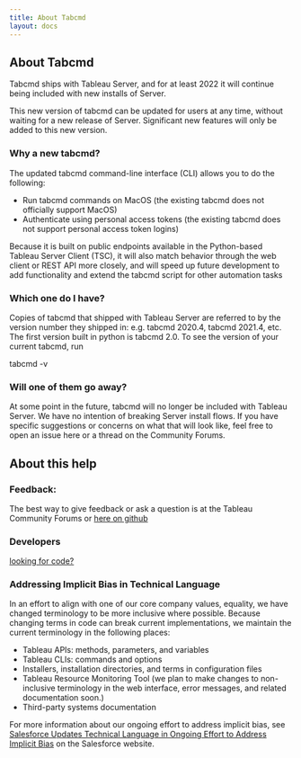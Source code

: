 ```yaml
---
title: About Tabcmd
layout: docs
---
```



## About Tabcmd
Tabcmd ships with Tableau Server, and for at least 2022 it will continue being included with new installs of Server. 

This new version of tabcmd can be updated for users at any time, without waiting for a new release of Server. Significant new features will only be added to this new version.

### Why a new tabcmd? 
The updated tabcmd command-line interface (CLI) allows you to do the following:
* Run tabcmd commands on MacOS (the existing tabcmd does not officially support MacOS)
* Authenticate using personal access tokens (the existing tabcmd does not support personal access token logins)

Because it is built on public endpoints available in the Python-based Tableau Server Client (TSC), it will also match behavior through the web client or REST API more closely, and will speed up future development to add functionality and extend the tabcmd script for other automation tasks

### Which one do I have?
Copies of tabcmd that shipped with Tableau Server are referred to by the version number they shipped in: e.g. tabcmd 2020.4, tabcmd 2021.4, etc. The first version built in python is tabcmd 2.0. To see the version of your current tabcmd, run

tabcmd -v

### Will one of them go away?
At some point in the future, tabcmd will no longer be included with Tableau Server. We have no intention of breaking Server install flows. If you have specific suggestions or concerns on what that will look like, feel free to open an issue here or a thread on the Community Forums.

## About this help

### Feedback: 
The best way to give feedback or ask a question is at the Tableau Community Forums or [here on github](https://github.com/tableau/tabcmd/issues)

### Developers
[looking for code?](https://github.com/tableau/tabcmd)

### Addressing Implicit Bias in Technical Language
In an effort to align with one of our core company values, equality, we have changed terminology to be more inclusive where possible. Because changing terms in code can break current implementations, we maintain the current terminology in the following places:

- Tableau APIs: methods, parameters, and variables
- Tableau CLIs: commands and options
- Installers, installation directories, and terms in configuration files
- Tableau Resource Monitoring Tool (we plan to make changes to non-inclusive terminology in the web interface, error messages, and related documentation soon.)
- Third-party systems documentation

For more information about our ongoing effort to address implicit bias, see [Salesforce Updates Technical Language in Ongoing Effort to Address Implicit Bias](https://www.salesforce.com/news/stories/salesforce-updates-technical-language-in-ongoing-effort-to-address-implicit-bias) on the Salesforce website.
